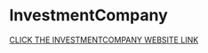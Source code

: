 # InvestmentCompany
[CLICK THE INVESTMENTCOMPANY WEBSITE LINK](https://website-investmentcompany.netlify.app/)